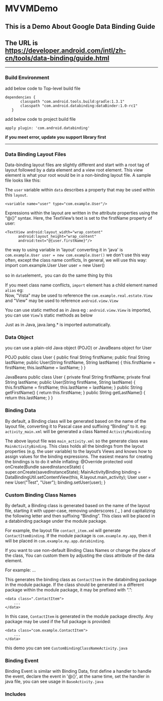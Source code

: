 # MVVMDemo
## This is a Demo About Google Data Binding Guide
## The URL is https://developer.android.com/intl/zh-cn/tools/data-binding/guide.html

---

### Build Environment

add below code to Top-level build file

    dependencies {
           classpath "com.android.tools.build:gradle:1.3.1"
           classpath "com.android.databinding:dataBinder:1.0-rc1"
       }

add below code to project build file

    apply plugin: 'com.android.databinding'

**if you meet error, update you support library first**

---

### Data Binding Layout Files

Data-binding layout files are slightly different and start with a root tag of layout
followed by a data element and a view root element.
This view element is what your root would be in a non-binding layout file.
A sample file looks like this:
    <?xml version="1.0" encoding="utf-8"?>
    <layout xmlns:android="http://schemas.android.com/apk/res/android">
       <data>
           <variable name="user" type="com.example.User"/>
       </data>
       <LinearLayout
           android:orientation="vertical"
           android:layout_width="match_parent"
           android:layout_height="match_parent">
           <TextView android:layout_width="wrap_content"
               android:layout_height="wrap_content"
               android:text="@{user.firstName}"/>
           <TextView android:layout_width="wrap_content"
               android:layout_height="wrap_content"
               android:text="@{user.lastName}"/>
       </LinearLayout>
    </layout>     

The `user` variable within `data` describes a property that may be used within this `layout`.

    <variable name="user" type="com.example.User"/>    

Expressions within the layout are written in the attribute properties using the “@{}” syntax.
Here, the TextView’s text is set to the firstName property of user:

    <TextView android:layout_width="wrap_content"
          android:layout_height="wrap_content"
          android:text="@{user.firstName}"/>    


the way to using variable in 'layout' converting it in 'java' is
`com.example.User user = new com.example.User()`
we don't use this way often, except the class name conflicts,
In general, we will use this way:
    import com.example.User
    User user = new User()     

so in `data`element，you can do the same thing by this
    <import type="com.example.User"/>
   <variable name="user" type="User"/>     

If you meet class name conflicts, `import` element has a child element named `alias`
eg:
    <import type="android.view.View"/>
    <import type="com.example.real.estate.View"
            alias="Vista"/>     
Now, "Vista" may be used to reference the `com.example.real.estate.View`
and "View" may be used to reference `android.view.View`

You can use static method as in Java
eg :  `android.view.View` is imported, you can use `View`'s static methods as below
    <TextView
       android:text="@{user.lastName}"
       android:layout_width="wrap_content"
       android:layout_height="wrap_content"
       android:visibility="@{View.VISIBLE}"/>     

Just as in Java, java.lang.* is imported automatically.

### Data Object

you can use a plain-old Java object (POJO) or JavaBeans object for User

POJO
    public class User {
       public final String firstName;
       public final String lastName;
       public User(String firstName, String lastName) {
           this.firstName = firstName;
           this.lastName = lastName;
       }
    }     

JavaBeans
    public class User {
       private final String firstName;
       private final String lastName;
       public User(String firstName, String lastName) {
           this.firstName = firstName;
           this.lastName = lastName;
       }
       public String getFirstName() {
           return this.firstName;
       }
       public String getLastName() {
           return this.lastName;
       }
    }     

### Binding Data

By default, a Binding class will be generated based on the name of the layout file,
converting it to Pascal case and suffixing “Binding” to it.
eg: `activity_main.xml` will be generated a class Named `ActivityMainBinding`

The above layout file was `main_activity.xml` so the generate class was `MainActivityBinding`.
This class holds all the bindings from the layout properties (e.g. the user variable)
to the layout’s Views and knows how to assign values for the binding expressions.
The easiest means for creating the bindings is to do it while inflating:
    @Override
    protected void onCreate(Bundle savedInstanceState) {
       super.onCreate(savedInstanceState);
       MainActivityBinding binding = DataBindingUtil.setContentView(this, R.layout.main_activity);
       User user = new User("Test", "User");
       binding.setUser(user);
    }     

### Custom Binding Class Names
By default, a Binding class is generated based on the name of the layout file,
starting it with upper-case, removing underscores ( _ ) and
capitalizing the following letter and then suffixing “Binding”.
This class will be placed in a databinding package under the module package.

For example, the layout file `contact_item.xm`l will generate `ContactItemBinding`.
If the module package is `com.example.my.app`,
then it will be placed in `com.example.my.app.databinding`.

If you want to use non-default Binding Class Names or change the place of the class,
You can custom them by adjusting the class attribute of the data element.

For example:
    <data class="ContactItem">
        ...
    </data>     

This generates the binding class as `ContactItem` in the databinding package in the module package.
If the class should be generated in a different package within the module package,
it may be prefixed with “.”:

    <data class=".ContactItem">
        ...
    </data>     

In this case, `ContactItem` is generated in the module package directly.
Any package may be used if the full package is provided:

    <data class="com.example.ContactItem">
        ...
    </data>     

this demo you can see `CustomBindingClassNameActivity.java`

### Binding Event

Binding Event is similar with Binding Data, first define a handler to handle the event,
declare the event in '@{}', at the same time, set the handler in java file,
you can see usage in `BaseActivity.java`


### Includes

